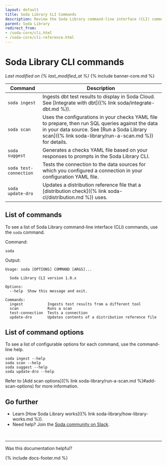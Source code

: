 ```yaml
---
layout: default
title: Soda Library CLI Commands
description: Review the Soda Library command-line interface (CLI) commands.
parent: Soda Library
redirect_from:
- /soda-core/cli.html
- /soda-core/cli-reference.html
---
```


# Soda Library CLI commands 
*Last modified on {% last_modified_at %}*
{% include banner-core.md %}


| Command               | Description |
| --------------------- | ----------- |
| `soda ingest` | Ingests dbt test results to display in Soda Cloud. See [Integrate with dbt]({% link soda/integrate-dbt.md %}). |
| `soda scan` | Uses the configurations in your checks YAML file to prepare, then run SQL queries against the data in your data source. See [Run a Soda Library scan]({% link soda-library/run-a-scan.md %}) for details. |
| `soda suggest` | Generates a checks YAML file based on your responses to prompts in the Soda Library CLI. |
| `soda test-connection` | Tests the connection to the data sources for which you configured a connection in your configuration YAML file. |
| `soda update-dro` | Updates a distribution reference file that a [distribution check]({% link soda-cl/distribution.md %}) uses. |

## List of commands

To see a list of Soda Library command-line interface (CLI) commands, use the `soda` command.

Command:
```shell
soda
```

Output:
```shell
Usage: soda [OPTIONS] COMMAND [ARGS]...

  Soda Library CLI version 1.0.x

Options:
  --help  Show this message and exit.

Commands:
  ingest           Ingests test results from a different tool
  scan             Runs a scan
  test-connection  Tests a connection
  update-dro       Updates contents of a distribution reference file
```

## List of command options

To see a list of configurable options for each command, use the command-line help.
```shell
soda ingest --help
soda scan --help
soda suggest --help
soda update-dro --help
```

Refer to [Add scan options]({% link soda-library/run-a-scan.md %}#add-scan-options) for more information.


## Go further

* Learn [How Soda Library works]({% link soda-library/how-library-works.md %}).
* Need help? Join the <a href="https://community.soda.io/slack" target="_blank"> Soda community on Slack</a>.

<br />

---

Was this documentation helpful?

<!-- LikeBtn.com BEGIN -->
<span class="likebtn-wrapper" data-theme="tick" data-i18n_like="Yes" data-ef_voting="grow" data-show_dislike_label="true" data-counter_zero_show="true" data-i18n_dislike="No"></span>
<script>(function(d,e,s){if(d.getElementById("likebtn_wjs"))return;a=d.createElement(e);m=d.getElementsByTagName(e)[0];a.async=1;a.id="likebtn_wjs";a.src=s;m.parentNode.insertBefore(a, m)})(document,"script","//w.likebtn.com/js/w/widget.js");</script>
<!-- LikeBtn.com END -->

{% include docs-footer.md %}
